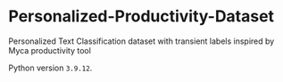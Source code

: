 # Personalized-Productivity-Dataset
Personalized Text Classification dataset with transient labels inspired by Myca productivity tool

Python version `3.9.12`.

